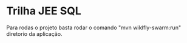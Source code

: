 # Trilha JEE SQL
Para rodas o projeto basta rodar o comando "mvn wildfly-swarm:run" diretorio da aplicação.
